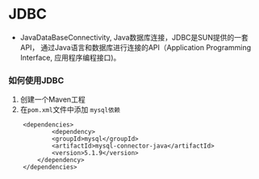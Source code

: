 # JDBC
- JavaDataBaseConnectivity, Java数据库连接，JDBC是SUN提供的一套API，
通过Java语言和数据库进行连接的API（Application Programming Interface, 
应用程序编程接口)。


### 如何使用JDBC
1. 创建一个Maven工程
2. 在`pom.xml`文件中添加 `mysql依赖`
```
    <dependencies>
            <dependency>
            <groupId>mysql</groupId>
            <artifactId>mysql-connector-java</artifactId>
            <version>5.1.9</version>
        </dependency>
    </dependencies>
```